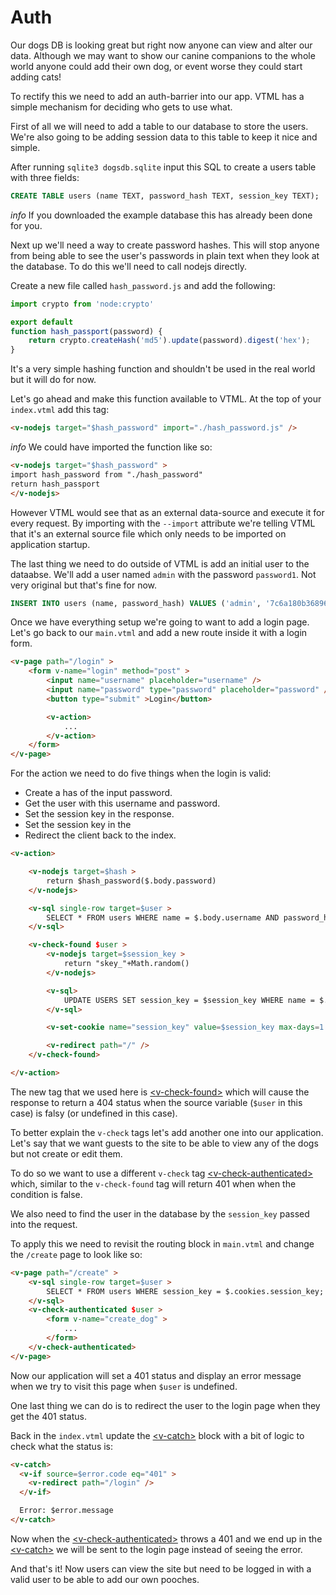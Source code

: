 
# Auth

Our dogs DB is looking great but right now anyone can view and alter our data. Although we may want to show our canine companions to the whole world anyone could add their own dog, or event worse they could start adding cats!


To rectify this we need to add an auth-barrier into our app. VTML has a simple mechanism for deciding who gets to use what.

First of all we will need to add a table to our database to store the users. We're also going to be adding session data to this table to keep it nice and simple.

After running `sqlite3 dogsdb.sqlite` input this SQL to create a users table with three fields:

```sql
CREATE TABLE users (name TEXT, password_hash TEXT, session_key TEXT);
```

<article class="secondary-container" >
<i>info</i>
If you downloaded the example database this has already been done for you.
</article>


Next up we'll need a way to create password hashes. This will stop anyone from being able to see the user's passwords in plain text when they look at the database. To do this we'll need to call nodejs directly.

Create a new file called `hash_password.js` and add the following:

```javascript
import crypto from 'node:crypto'

export default
function hash_passport(password) {
	return crypto.createHash('md5').update(password).digest('hex');
}
```

It's a very simple hashing function and shouldn't be used in the real world but it will do for now.

Let's go ahead and make this function available to VTML. At the top of your `index.vtml` add this tag:

```html
<v-nodejs target="$hash_password" import="./hash_password.js" />
```

<article class="secondary-container" >
<i>info</i>
We could have imported the function like so:

```html
<v-nodejs target="$hash_password" >
import hash_password from "./hash_password"
return hash_passport
</v-nodejs>
```

However VTML would see that as an external data-source and execute it for every request. By importing with the `--import` attribute we're telling VTML that
it's an external source file which only needs to be imported on application startup.

</article>

The last thing we need to do outside of VTML is add an initial user to the dataabse. We'll add a user named `admin` with the password `password1`. Not very original but that's fine for now.

```sql
INSERT INTO users (name, password_hash) VALUES ('admin', '7c6a180b36896a0a8c02787eeafb0e4c');
```

Once we have everything setup we're going to want to add a login page. Let's go back to our `main.vtml` and add a new route inside it with a login form.

```html
<v-page path="/login" >
    <form v-name="login" method="post" >
        <input name="username" placeholder="username" />
        <input name="password" type="password" placeholder="password" />
		<button type="submit" >Login</button>

        <v-action>
            ...
        </v-action>
    </form>
</v-page>
```

For the action we need to do five things when the login is valid:
- Create a has of the input password.
- Get the user with this username and password.
- Set the session key in the response.
- Set the session key in the 
- Redirect the client back to the index.

```html
<v-action>

    <v-nodejs target=$hash >
        return $hash_password($.body.password)
    </v-nodejs>

    <v-sql single-row target=$user >
        SELECT * FROM users WHERE name = $.body.username AND password_hash = $hash;
    </v-sql>

    <v-check-found $user >
        <v-nodejs target=$session_key >
            return "skey_"+Math.random()
        </v-nodejs>

        <v-sql>
            UPDATE USERS SET session_key = $session_key WHERE name = $.body.username;
        </v-sql>

        <v-set-cookie name="session_key" value=$session_key max-days=1 />

        <v-redirect path="/" />
    </v-check-found>

</v-action>
```

The new tag that we used here is <a class="link" href="/reference#v-check-found" >&lt;v-check-found&gt;</a> which will cause the response to return a 404 status when the source variable (`$user` in this case) is falsy (or undefined in this case).

To better explain the `v-check` tags let's add another one into our application. Let's say that we want guests to the site to be able to view any of the dogs but not create or edit them.

To do so we want to use a different `v-check` tag <a class="link" href="/reference#v-check-authenticated" >&lt;v-check-authenticated&gt;</a> which, similar to the `v-check-found` tag will return 401 when when the condition is false.

We also need to find the user in the database by the `session_key` passed into the request.

To apply this we need to revisit the routing block in `main.vtml` and change the `/create` page to look like so:

```html
<v-page path="/create" >
    <v-sql single-row target=$user >
        SELECT * FROM users WHERE session_key = $.cookies.session_key;
    </v-sql>
    <v-check-authenticated $user >
        <form v-name="create_dog" >
            ...
        </form>
    </v-check-authenticated>
</v-page>

```

Now our application will set a 401 status and display an error message when we try to visit this page when `$user` is undefined.

One last thing we can do is to redirect the user to the login page when they get the 401 status.

Back in the `index.vtml` update the <a class="link" href="/reference#v-catch" >&lt;v-catch&gt;</a> block with a bit of logic to check what the status is:

```html
<v-catch>
  <v-if source=$error.code eq="401" >
  	<v-redirect path="/login" />
  </v-if>

  Error: $error.message
</v-catch>
```

Now when the <a class="link" href="/reference#v-check-authenticated" >&lt;v-check-authenticated&gt;</a> throws a 401 and we end up in the 
<a class="link" href="/reference#v-catch" >&lt;v-catch&gt;</a>
we will be sent to the login page instead of seeing the error.

And that's it! Now users can view the site but need to be logged in with a valid user to be able to add our own pooches.

